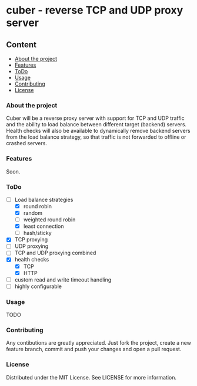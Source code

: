 # cuber - reverse TCP and UDP proxy server

## Content

* [About the project](#about-the-project)
* [Features](#features)
* [ToDo](#todo)
* [Usage](#usage)
* [Contributing](#contributing)
* [License](#license)

### About the project

Cuber will be a reverse proxy server with support for TCP and UDP traffic and the ability to load balance between different target (backend) servers.
Health checks will also be available to dynamically remove backend servers from the load balance strategy, so that traffic is not forwarded to offline or crashed servers.

### Features

Soon.

### ToDo

* [ ] Load balance strategies
  * [X] round robin
  * [X] random
  * [ ] weighted round robin
  * [X] least connection
  * [ ] hash/sticky
* [X] TCP proxying
* [ ] UDP proxying
* [ ] TCP and UDP proxying combined
* [X] health checks
  * [X] TCP
  * [X] HTTP
* [ ] custom read and write timeout handling
* [ ] highly configurable

### Usage

TODO

### Contributing

Any contibutions are greatly appreciated.
Just fork the project, create a new feature branch, commit and push your changes and open a pull request.

### License

Distributed under the MIT License. See LICENSE for more information.
